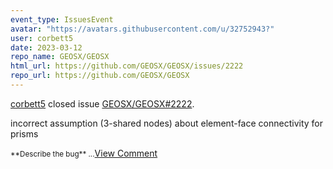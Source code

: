 ```yaml
---
event_type: IssuesEvent
avatar: "https://avatars.githubusercontent.com/u/32752943?"
user: corbett5
date: 2023-03-12
repo_name: GEOSX/GEOSX
html_url: https://github.com/GEOSX/GEOSX/issues/2222
repo_url: https://github.com/GEOSX/GEOSX
---
```


<a href='https://github.com/corbett5' target='_blank'>corbett5</a> closed issue <a href='https://github.com/GEOSX/GEOSX/issues/2222' target='_blank'>GEOSX/GEOSX#2222</a>.

<p>incorrect assumption (3-shared nodes) about element-face connectivity for prisms</p><small>**Describe the bug**...</small><a href='https://github.com/GEOSX/GEOSX/issues/2222' target='_blank'>View Comment</a>